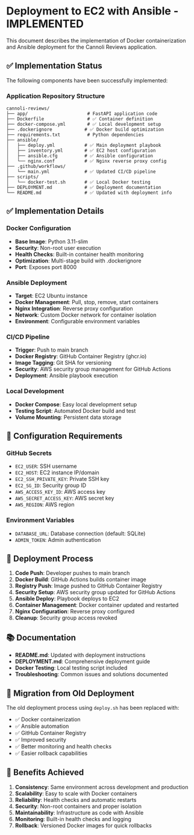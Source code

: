 # Deployment to EC2 with Ansible - IMPLEMENTED

This document describes the implementation of Docker containerization and Ansible deployment for the Cannoli Reviews application.

## ✅ Implementation Status

The following components have been successfully implemented:

### Application Repository Structure

```
cannoli-reviews/
├── app/                      # FastAPI application code
├── Dockerfile                # ✅ Container definition
├── docker-compose.yml        # ✅ Local development setup
├── .dockerignore            # ✅ Docker build optimization
├── requirements.txt          # Python dependencies
├── ansible/
│   ├── deploy.yml           # ✅ Main deployment playbook
│   ├── inventory.yml        # ✅ EC2 host configuration
│   ├── ansible.cfg          # ✅ Ansible configuration
│   └── nginx.conf           # ✅ Nginx reverse proxy config
├── .github/workflows/
│   └── main.yml             # ✅ Updated CI/CD pipeline
├── scripts/
│   └── docker-test.sh       # ✅ Local Docker testing
├── DEPLOYMENT.md            # ✅ Deployment documentation
└── README.md                # ✅ Updated with deployment info
```

## ✅ Implementation Details

### Docker Configuration
- **Base Image**: Python 3.11-slim
- **Security**: Non-root user execution
- **Health Checks**: Built-in container health monitoring
- **Optimization**: Multi-stage build with .dockerignore
- **Port**: Exposes port 8000

### Ansible Deployment
- **Target**: EC2 Ubuntu instance
- **Docker Management**: Pull, stop, remove, start containers
- **Nginx Integration**: Reverse proxy configuration
- **Network**: Custom Docker network for container isolation
- **Environment**: Configurable environment variables

### CI/CD Pipeline
- **Trigger**: Push to main branch
- **Docker Registry**: GitHub Container Registry (ghcr.io)
- **Image Tagging**: Git SHA for versioning
- **Security**: AWS security group management for GitHub Actions
- **Deployment**: Ansible playbook execution

### Local Development
- **Docker Compose**: Easy local development setup
- **Testing Script**: Automated Docker build and test
- **Volume Mounting**: Persistent data storage

## 🔧 Configuration Requirements

### GitHub Secrets
- `EC2_USER`: SSH username
- `EC2_HOST`: EC2 instance IP/domain
- `EC2_SSH_PRIVATE_KEY`: Private SSH key
- `EC2_SG_ID`: Security group ID
- `AWS_ACCESS_KEY_ID`: AWS access key
- `AWS_SECRET_ACCESS_KEY`: AWS secret key
- `AWS_REGION`: AWS region

### Environment Variables
- `DATABASE_URL`: Database connection (default: SQLite)
- `ADMIN_TOKEN`: Admin authentication

## 🚀 Deployment Process

1. **Code Push**: Developer pushes to main branch
2. **Docker Build**: GitHub Actions builds container image
3. **Registry Push**: Image pushed to GitHub Container Registry
4. **Security Setup**: AWS security group updated for GitHub Actions
5. **Ansible Deploy**: Playbook deploys to EC2
6. **Container Management**: Docker container updated and restarted
7. **Nginx Configuration**: Reverse proxy configured
8. **Cleanup**: Security group access revoked

## 📚 Documentation

- **README.md**: Updated with deployment instructions
- **DEPLOYMENT.md**: Comprehensive deployment guide
- **Docker Testing**: Local testing script included
- **Troubleshooting**: Common issues and solutions documented

## 🔄 Migration from Old Deployment

The old deployment process using `deploy.sh` has been replaced with:
- ✅ Docker containerization
- ✅ Ansible automation
- ✅ GitHub Container Registry
- ✅ Improved security
- ✅ Better monitoring and health checks
- ✅ Easier rollback capabilities

## 🎯 Benefits Achieved

1. **Consistency**: Same environment across development and production
2. **Scalability**: Easy to scale with Docker containers
3. **Reliability**: Health checks and automatic restarts
4. **Security**: Non-root containers and proper isolation
5. **Maintainability**: Infrastructure as code with Ansible
6. **Monitoring**: Built-in health checks and logging
7. **Rollback**: Versioned Docker images for quick rollbacks
